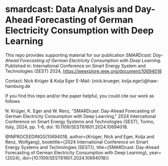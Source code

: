 # smardcast: Data Analysis and Day-Ahead Forecasting of German Electricity Consumption with Deep Learning

This repo provides supporting material for our publication _SMARDcast: Day-Ahead Forecasting of German Electricity Consumption with Deep Learning_.
Published in: International Conference on Smart Energy System and Technologies (SEST) 2024, https://ieeexplore.ieee.org/document/10694018

Contact: Nick Krüger & Kolja Eger
E-Mail: {nick.krueger, kolja.eger}@haw-hamburg.de

If you find this repo and/or the paper helpful, you could cite our work as follows

N. Krüger, K. Eger and W. Renz, "SMARDcast: Day-Ahead Forecasting of German Electricity Consumption with Deep Learning," 2024 International Conference on Smart Energy Systems and Technologies (SEST), Torino, Italy, 2024, pp. 1-6, doi: 10.1109/SEST61601.2024.10694018.

@INPROCEEDINGS{10694018,
author={Krüger, Nick and Eger, Kolja and Renz, Wolfgang},
booktitle={2024 International Conference on Smart Energy Systems and Technologies (SEST)}, 
title={SMARDcast: Day-Ahead Forecasting of German Electricity Consumption with Deep Learning}, 
year={2024},
doi={10.1109/SEST61601.2024.10694018}}
